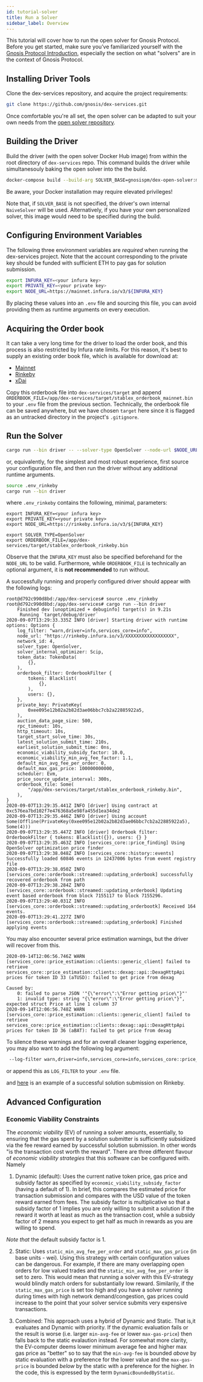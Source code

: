 ```yaml
---
id: tutorial-solver
title: Run a Solver
sidebar_label: Overview
---
```


This tutorial will cover how to run the open solver for Gnosis Protocol. Before you get started, make sure you’ve familiarized yourself with the [Gnosis Protocol Introduction](https://docs.gnosis.io/protocol/docs/introduction1/), especially the section on what "solvers" are in the context of Gnosis Protocol.

## Installing Driver Tools

Clone the dex-services repository, and acquire the project requirements:

```sh
git clone https://github.com/gnosis/dex-services.git
```

Once comfortable you're all set, the open solver can be adapted to suit your own needs from the [open solver repository](https://github.com/gnosis/dex-open-solver).

## Building the Driver

Build the driver (with the open solver Docker Hub image) from within the root directory of `dex-services` repo. This command builds the driver while simultanesouly baking the open solver into the the build.

```sh
docker-compose build --build-arg SOLVER_BASE=gnosispm/dex-open-solver:master stablex-debug
```

Be aware, your Docker installation may require elevated privileges!

Note that, if `SOLVER_BASE` is not specified, the driver's own internal `NaiveSolver` will be used. Alternatively, if you have your own personalized solver, this image would need to be specified during the build.

## Configuring Environment Variables

The following three environment variables are _required_ when running the dex-services project.
Note that the account corresponding to the private key should be funded with sufficient ETH to pay gas for solution submission.

```sh
export INFURA_KEY=<your infura key>
export PRIVATE_KEY=<your private key>
export NODE_URL=https://mainnet.infura.io/v3/${INFURA_KEY}
```

By placing these values into an `.env` file and sourcing this file, you can avoid providing them as runtime arguments on every execution.

## Acquiring the Order book

It can take a very long time for the driver to load the order book, and this process is also restricted by Infura rate limits. For this reason, it's best to supply an existing order book file, which is available for download at:

- [Mainnet](hhttp://gnosis-dev-dfusion.s3-website.eu-central-1.amazonaws.com/explorer/#data/mainnet_dev/event_db/stablex_orderbook_mainnet.bin)
- [Rinkeby](http://gnosis-dev-dfusion.s3-website.eu-central-1.amazonaws.com/explorer/#data/rinkeby_dev/event_db/stablex_orderbook_rinkeby.bin)
- [xDai](http://gnosis-dev-dfusion.s3-website.eu-central-1.amazonaws.com/explorer/#data/rinkeby_dev/event_db/stablex_orderbook_xDai.bin)

Copy this orderbook file into `dex-services/target` and append `ORDERBOOK_FILE=/app/dex-services/target/stablex_orderbook_mainnet.bin` to your `.env` file from the previous section.
Technically, the orderbook file can be saved anywhere, but we have chosen `target` here since it is flagged as an untracked directory in the project's `.gitignore`.

## Run the Solver

```sh
cargo run --bin driver -- --solver-type OpenSolver --node-url $NODE_URL --private-key $PRIVATE_KEY --orderbook-file $ORDERBOOK_FILE
```

or, equivalently, for the simplest and most robust experience, first source your configuration file, and then run the driver without any additional runtime arguments.

```sh
source .env_rinkeby
cargo run --bin driver
```

where `.env_rinkeby` contains the following, minimal, parameters:

```
export INFURA_KEY=<your infura key>
export PRIVATE_KEY=<your private key>
export NODE_URL=https://rinkeby.infura.io/v3/${INFURA_KEY}

export SOLVER_TYPE=OpenSolver
export ORDERBOOK_FILE=/app/dex-services/target/stablex_orderbook_rinkeby.bin
```

Observe that the `INFURA_KEY` must also be specified beforehand for the `NODE_URL` to be valid.
Furthermore, while `ORDERBOOK_FILE` is technically an optional argument, it is **not recommended** to run without.

A successfully running and properly configured driver should appear with the following logs:

```
root@d792c990d8bd:/app/dex-services# source .env_rinkeby
root@d792c990d8bd:/app/dex-services# cargo run --bin driver
    Finished dev [unoptimized + debuginfo] target(s) in 9.21s
     Running `target/debug/driver`
2020-09-07T13:29:33.335Z INFO [driver] Starting driver with runtime options: Options {
    log_filter: "warn,driver=info,services_core=info",
    node_url: "https://rinkeby.infura.io/v3/XXXXXXXXXXXXXXXXXX",
    network_id: 4,
    solver_type: OpenSolver,
    solver_internal_optimizer: Scip,
    token_data: TokenData(
        {},
    ),
    orderbook_filter: OrderbookFilter {
        tokens: Blacklist(
            {},
        ),
        users: {},
    },
    private_key: PrivateKey(
        0xee095e12b02a2b82d3ae06bbc7cb2a22885922a5,
    ),
    auction_data_page_size: 500,
    rpc_timeout: 10s,
    http_timeout: 10s,
    target_start_solve_time: 30s,
    latest_solution_submit_time: 210s,
    earliest_solution_submit_time: 0ns,
    economic_viability_subsidy_factor: 10.0,
    economic_viability_min_avg_fee_factor: 1.1,
    default_min_avg_fee_per_order: 0,
    default_max_gas_price: 100000000000,
    scheduler: Evm,
    price_source_update_interval: 300s,
    orderbook_file: Some(
        "/app/dex-services/target/stablex_orderbook_rinkeby.bin",
    ),
}
2020-09-07T13:29:35.441Z INFO [driver] Using contract at 0xc576ea7bd102f7e476368a5e98fa455d1ea34de2
2020-09-07T13:29:35.446Z INFO [driver] Using account Some(Offline(PrivateKey(0xee095e12b02a2b82d3ae06bbc7cb2a22885922a5), Some(4)))
2020-09-07T13:29:35.447Z INFO [driver] Orderbook filter: OrderbookFilter { tokens: Blacklist({}), users: {} }
2020-09-07T13:29:35.463Z INFO [services_core::price_finding] Using OpenSolver optimization price finder
2020-09-07T13:29:38.048Z INFO [services_core::history::events] Successfully loaded 60846 events in 12437006 bytes from event registry file
2020-09-07T13:29:38.050Z INFO [services_core::orderbook::streamed::updating_orderbook] successfully recovered orderbook from path
2020-09-07T13:29:38.284Z INFO [services_core::orderbook::streamed::updating_orderbook] Updating event based orderbook from block 7155117 to block 7155296.
2020-09-07T13:29:40.031Z INFO [services_core::orderbook::streamed::updating_orderbootk] Received 164 events.
2020-09-07T13:29:41.227Z INFO [services_core::orderbook::streamed::updating_orderbook] Finished applying events
```

You may also encounter several price estimation warnings, but the driver will recover from this.

```
2020-09-14T12:06:56.746Z WARN [services_core::price_estimation::clients::generic_client] failed to retrieve services_core::price_estimation::clients::dexag::api::DexagHttpApi prices for token ID 33 (aTUSD): failed to get price from dexag

Caused by:
    0: failed to parse JSON '"{\"error\":\"Error getting price\"}"'
    1: invalid type: string "{\"error\":\"Error getting price\"}", expected struct Price at line 1 column 37
2020-09-14T12:06:56.748Z WARN [services_core::price_estimation::clients::generic_client] failed to retrieve services_core::price_estimation::clients::dexag::api::DexagHttpApi prices for token ID 36 (aBAT): failed to get price from dexag
```

To silence these warnings and for an overall cleaner logging experience, you may also want to add the following log argument:

```sh
 --log-filter warn,driver=info,services_core=info,services_core::price_estimation::clients::generic_client=error
```

or append this as `LOG_FILTER` to your `.env` file.

and [here](https://rinkeby.etherscan.io/tx/0xef93563c9c79708a613fb77978bff974672679270f9b51f98c19a8ce90d35260) is an example of a successful solution submission on Rinkeby.

## Advanced Configuration

### Economic Viability Constraints

The _economic viability_ (EV) of running a solver amounts, essentially, to ensuring that the gas spent by a solution submitter is sufficiently subsidized via the fee reward earned by successful solution submission. In other words "is the transaction cost worth the reward". There are three different flavour of _economic viability strategies_ that this software can be configured with. Namely

1. Dynamic (default): Uses the current native token price, gas price and subsidy factor as specified by `economic_viability_subsidy_factor` (having a default of 1).
   In brief, this compares the estimated price for transaction submission and compares with the USD value of the token reward earned from fees.
   The subsidy factor is multiplicative so that a subsidy factor of 1 implies you are only willing to submit a solution if the reward it worth at least as much as the transaction cost, while a subsidy factor of 2 means you expect to get half as much in rewards as you are willing to spend.

_Note that_ the default subsidy factor is 1.

2. Static: Uses `static_min_avg_fee_per_order` and `static_max_gas_price` (in base units - wei).
   Using this strategy with certain configuration values can be dangerous.
   For example, if there are many overlapping open orders for low valued trades and the `static_min_avg_fee_per_order` is set to zero.
   This would mean that running a solver with this EV-strategy would blindly match orders for substantially low reward.
   Similarily, if the `static_max_gas_price` is set too high and you have a solver running during times with high network demand/congestion, gas prices could increase to the point that your solver service submits very expensive transactions.

3. Combined: This approach uses a hybrid of Dynamic and Static.
   That is,it evaluates and Dynamic with priority.
   If the dynamic evaluation fails or the result is worse (i.e. larger `min-avg-fee` or lower `max-gas-price`) then falls back to the static evalaution instead.
   For somewhat more clarity, the EV-computer deems lower minimum average fee and higher max gas price as "better" so to say that the `min-avg-fee` is bounded _above_ by static evaluation with a preference for the lower value and the `max-gas-price` is bounded _below_ by the static with a preference for the higher.
   In the code, this is expressed by the term `DynamicBoundedByStatic`.
